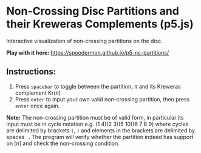 # Non-Crossing Disc Partitions and their Kreweras Complements (p5.js)

Interactive visualization of non-crossing partitions on the disc. 

**Play with it here:** https://spoodermon.github.io/p5-nc-partitions/

## Instructions:
1. Press `spacebar` to toggle between the partition, $\pi$ and its Kreweras complement $\mathrm{Kr}(\pi)$
2. Press `enter` to input your own valid non-crossing partition, then press `enter` once again.

**Note:** The non-crossing partition must be of valid form, in particular its input must be in cycle notation e.g. $(1\ 4)(2\ 3)(5\ 10)(6\ 7\ 8\ 9)$ where cycles are delimited by brackets `(`, `)` and elements in the brackets are delimited by spaces ` `. The program will verify whether the partition indeed has support on $[n]$ and check the non-crossing condition. 
